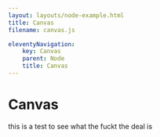 ```yaml
---
layout: layouts/node-example.html
title: Canvas
filename: canvas.js

eleventyNavigation:
    key: Canvas
    parent: Node
    title: Canvas
---
```


# Canvas

this is a test to see what the fuckt the deal is